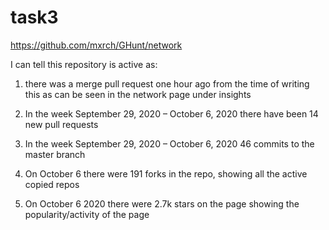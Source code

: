# task3
https://github.com/mxrch/GHunt/network

I can tell this repository is active as:

1. there was a merge pull request one hour ago from the time of writing this as can be seen in the network page under insights

2. In the week September 29, 2020 – October 6, 2020 there have been 14 new pull requests

3. In the week September 29, 2020 – October 6, 2020 46 commits to the master branch

4. On October 6 there were 191 forks in the repo, showing all the active copied repos

5. On October 6 2020 there were 2.7k stars on the page showing the popularity/activity of the page
